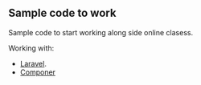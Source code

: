 ## Sample code to work

Sample code to start working along side online clasess.

Working with:
- [Laravel](https://laravel.com/docs).
- [Componer ](https://getcomposer.org/download/)
